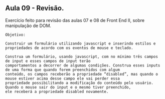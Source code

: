 ## Aula 09 - Revisão.

Exercício feito para revisão das aulas 07 e 08 de Front End II, sobre manipulação de DOM.



    Objetivo:

    Construir um formulário utilizando javascript e inserindo estilos e propriedades de acordo com os eventos de mouse e teclado.

    Construa um formulário, usando javascript, com no mínimo três campos de input e esses campos de input terão
    comportamentos a decorrer de algumas condições. Construa esses inputs de uma forma que quando forem preenchidos com algum
    conteúdo, os campos receberão a propriedade “disabled”, mas quando o mouse estiver acima desse campo ele vai perder essa
    propriedade possibilitando a modificação do conteúdo pelo usuário. Quando o mouse sair do input e o mesmo tiver preenchido,
    ele receberá a propriedade disabled novamente.
